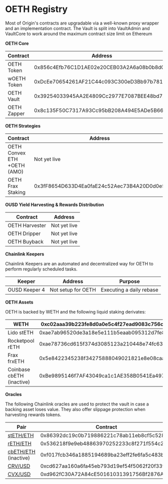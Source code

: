 # OETH Registry

Most of Origin's contracts are upgradable via a well-known proxy wrapper and an implementation contract. The Vault is split into VaultAdmin and VaultCore to work around the maximum contract size limit on Ethereum

**OETH Core**

| Contract    | Address                                     |
| ----------- | ------------------------------------------- |
| OETH Token  | 0x856c4Efb76C1D1AE02e20CEB03A2A6a08b0b8dC3  |
| wOETH Token | 0xDcEe70654261AF21C44c093C300eD3Bb97b78192  |
| OETH Vault  |  0x39254033945AA2E4809Cc2977E7087BEE48bd7Ab |
| OETH Zapper | 0x8c135F50C7317A93Cc95bB208A494E5ADe5B66b0  |

**OETH Strategies**

| Contract                    | Address                                    |
| --------------------------- | ------------------------------------------ |
| OETH Convex ETH +OETH (AMO) | Not yet live                               |
| OETH Frax Staking           | 0x3fF8654D633D4Ea0faE24c52Aec73B4A20D0d0e5 |

**OUSD Yield Harvesting & Rewards Distribution**

| Contract       | Address      |
| -------------- | ------------ |
| OETH Harvester | Not yet live |
| OETH Dripper   | Not yet live |
| OETH Buyback   | Not yet live |

**Chainlink Keepers**

Chainlink Keepers are an automated and decentralized way for OETH to perform regularly scheduled tasks.

| Keeper        | Address            | Purpose                  |
| ------------- | ------------------ | ------------------------ |
| OUSD Keeper 4 | Not setup for OETH | Executing a daily rebase |

**OETH Assets**

OETH is backed by WETH and the following liquid staking derivates:

| WETH                      | 0xc02aaa39b223fe8d0a0e5c4f27ead9083c756cc2 |
| ------------------------- | ------------------------------------------ |
| Lido stETH                | 0xae7ab96520de3a18e5e111b5eaab095312d7fe84 |
| Rocketpool rETH           | 0xae78736cd615f374d3085123a210448e74fc6393 |
| Frax frxETH               | 0x5e8422345238f34275888049021821e8e08caa1f |
| Coinbase cbETH (inactive) | 0xBe9895146f7AF43049ca1c1AE358B0541Ea49704 |

**Oracles**

The following Chainlink oracles are used to protect the vault in case a backing asset loses value. They also offer slippage protection when harvesting rewards tokens.

| Pair                                                                                  | Contract                                   |
| ------------------------------------------------------------------------------------- | ------------------------------------------ |
| [stETH/ETH](https://data.chain.link/ethereum/mainnet/crypto-eth/steth-eth)            | 0x86392dc19c0b719886221c78ab11eb8cf5c52812 |
| [rETH/ETH](https://data.chain.link/ethereum/mainnet/crypto-eth/reth-eth)              | 0x536218f9e9eb48863970252233c8f271f554c2d0 |
| [cbETH/ETH](https://data.chain.link/ethereum/mainnet/crypto-eth/cbeth-eth) (inactive) | 0xf017fcb346a1885194689ba23eff2fe6fa5c483b |
| [CRV/USD](https://data.chain.link/ethereum/mainnet/crypto-usd/crv-usd)                | 0xcd627aa160a6fa45eb793d19ef54f5062f20f33f |
| [CVX/USD](https://data.chain.link/ethereum/mainnet/crypto-usd/cvx-usd)                | 0xd962fC30A72A84cE50161031391756Bf2876Af5D |
